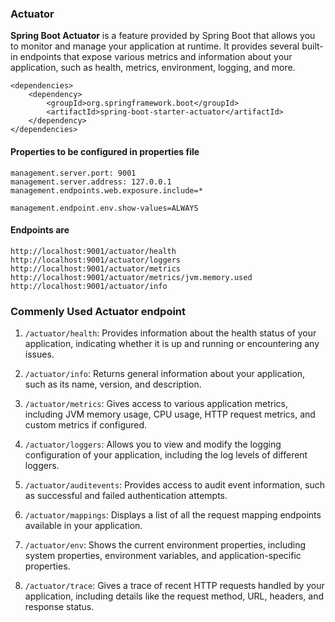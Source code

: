 ### Actuator

**Spring Boot Actuator** is a feature provided by Spring Boot that allows you to monitor and manage your application at runtime. It provides several built-in endpoints that expose various metrics and information about your application, such as health, metrics, environment, logging, and more.

```
<dependencies>
    <dependency>
        <groupId>org.springframework.boot</groupId>
        <artifactId>spring-boot-starter-actuator</artifactId>
    </dependency>
</dependencies>
```

#### Properties to be configured in properties file 
```
management.server.port: 9001
management.server.address: 127.0.0.1
management.endpoints.web.exposure.include=*

management.endpoint.env.show-values=ALWAYS
```

#### Endpoints are
```
http://localhost:9001/actuator/health
http://localhost:9001/actuator/loggers
http://localhost:9001/actuator/metrics
http://localhost:9001/actuator/metrics/jvm.memory.used
http://localhost:9001/actuator/info
```

### Commenly Used Actuator endpoint

1. `/actuator/health`: Provides information about the health status of your application, indicating whether it is up and running or encountering any issues.

2. `/actuator/info`: Returns general information about your application, such as its name, version, and description.

3. `/actuator/metrics`: Gives access to various application metrics, including JVM memory usage, CPU usage, HTTP request metrics, and custom metrics if configured.

4. `/actuator/loggers`: Allows you to view and modify the logging configuration of your application, including the log levels of different loggers.

5. `/actuator/auditevents`: Provides access to audit event information, such as successful and failed authentication attempts.

6. `/actuator/mappings`: Displays a list of all the request mapping endpoints available in your application.

7. `/actuator/env`: Shows the current environment properties, including system properties, environment variables, and application-specific properties.

8. `/actuator/trace`: Gives a trace of recent HTTP requests handled by your application, including details like the request method, URL, headers, and response status.

